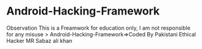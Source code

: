 # Android-Hacking-Framework
Observation This is a Freamwork for education only, I am not responsible for any misuse > Android-Hacking-Framework=>Coded By Pakistani Ethical Hacker MR Sabaz ali khan  
